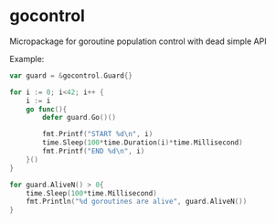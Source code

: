 # gocontrol

Micropackage for goroutine population control with dead simple API

Example:
```go
var guard = &gocontrol.Guard{}

for i := 0; i<42; i++ {
    i := i
    go func(){
        defer guard.Go()()

        fmt.Printf("START %d\n", i)
        time.Sleep(100*time.Duration(i)*time.Millisecond)
        fmt.Printf("END %d\n", i)
    }()
}

for guard.AliveN() > 0{
    time.Sleep(100*time.Millisecond)
    fmt.Println("%d goroutines are alive", guard.AliveN())
}
```
